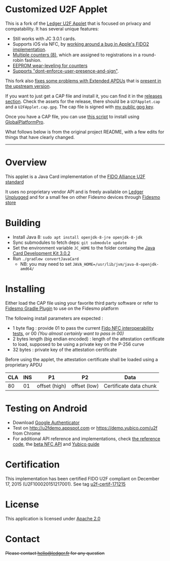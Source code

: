 Customized U2F Applet
=====================

This is a fork of the [Ledger U2F Applet](https://github.com/LedgerHQ/ledger-u2f-javacard) that is focused on privacy and compatability. It has several unique features:

* Still works with JC 3.0.1 cards.
* Supports iOS via NFC, by [working around a bug in Apple's FIDO2 implementation](https://github.com/darconeous/u2f-javacard/commit/8b58c4cdcae295977306d895c7d5afd7c5628a22).
* [Multiple counters (8)](https://github.com/darconeous/u2f-javacard/commit/554b0718cddf1eccc575bede16fb3f32cc44707e), which are assigned to registrations in a round-robin fashion.
* [EEPROM wear-leveling for counters](https://github.com/darconeous/u2f-javacard/commit/c2f223d69300a4227d8865b72b3d72158191afd6)
* [Supports "dont-enforce-user-presence-and-sign"](https://github.com/darconeous/u2f-javacard/commit/24b6f13f8c221771df6f087530574d222a71d6a1).

This fork also [fixes some problems with Extended APDUs](https://github.com/darconeous/u2f-javacard/commit/7a7dcc7329405061bce430061584a20724ff1eda) that is [present in the upstream version](https://github.com/LedgerHQ/ledger-u2f-javacard/pull/13).

If you want to just get a CAP file and install it, you can find it in the [releases section](https://github.com/darconeous/u2f-javacard/releases). Check the assets for the release, there should be a `U2FApplet.cap` and a `U2FApplet.cap.gpg`. The cap file is signed with [my public gpg key](https://keybase.io/darconeous).

Once you have a CAP file, you can use [this script](https://gist.github.com/darconeous/adb1b2c4b15d3d8fbc72a5097270cdaf) to install using [GlobalPlatformPro](https://github.com/martinpaljak/GlobalPlatformPro).

What follows below is from the original project README, with a few edits for things that have clearly changed.

--------------------------------------


# Overview

This applet is a Java Card implementation of the [FIDO Alliance U2F standard](https://fidoalliance.org/)

It uses no proprietary vendor API and is freely available on [Ledger Unplugged](https://www.ledgerwallet.com/products/6-ledger-unplugged) and for a small fee on other Fidesmo devices through [Fidesmo store](http://www.fidesmo.com/apps/4f97a2e9)

# Building 

  - Install Java 8: `sudo apt install openjdk-8-jre openjdk-8-jdk`
  - Sync submodules to fetch deps: `git submodule update`
  - Set the environment variable `JC_HOME` to the folder containg the [Java Card Development Kit 3.0.2](http://www.oracle.com/technetwork/java/embedded/javacard/downloads/index.html)
  - Run `./gradlew convertJavaCard`
    - NB: you may need to set `JAVA_HOME=/usr/lib/jvm/java-8-openjdk-amd64/`

# Installing 

Either load the CAP file using your favorite third party software or refer to [Fidesmo Gradle Plugin](https://github.com/fidesmo/gradle-javacard) to use on the Fidesmo platform

 
The following install parameters are expected : 

  - 1 byte flag : provide 01 to pass the current [Fido NFC interoperability tests](https://github.com/google/u2f-ref-code/tree/master/u2f-tests), or 00 *(You almost certainly want to pass in 00)*
  - 2 bytes length (big endian encoded) : length of the attestation certificate to load, supposed to be using a private key on the P-256 curve 
  - 32 bytes : private key of the attestation certificate 

Before using the applet, the attestation certificate shall be loaded using a proprietary APDU 

| CLA | INS | P1            | P2           | Data                    |
| --- | --- | ------------- | ------------ | ----------------------- |
| 80  | 01  | offset (high) | offset (low) | Certificate data chunk  | 

# Testing on Android 

  - Download [Google Authenticator](https://play.google.com/store/apps/details?id=com.google.android.apps.authenticator2)
  - Test on http://u2fdemo.appspot.com or https://demo.yubico.com/u2f from Chrome
  - For additional API reference and implementations, check [the reference code](https://github.com/google/u2f-ref-code), the [beta NFC API](https://github.com/google/u2f-ref-code/blob/no-extension/u2f-gae-demo/war/js/u2f-api.js) and [Yubico guide](https://www.yubico.com/applications/fido/) 

# Certification

This implementation has been certified FIDO U2F compliant on December 17, 2015 (U2F100020151217001). See tag [u2f-certif-171215](https://github.com/LedgerHQ/ledger-u2f-javacard/tree/u2f-certif-171215)
  
# License

This application is licensed under [Apache 2.0](http://www.apache.org/licenses/LICENSE-2.0)

# Contact

~~Please contact hello@ledger.fr for any question~~

